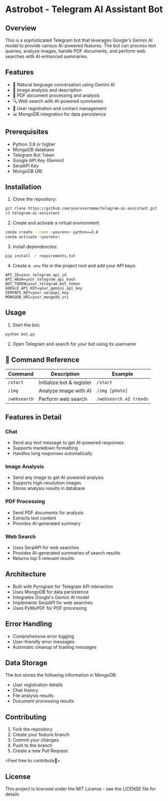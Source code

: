 # Astrobot - Telegram AI Assistant Bot

## Overview
This is a sophisticated Telegram bot that leverages Google's Gemini AI model to provide various AI-powered features. The bot can process text queries, analyze images, handle PDF documents, and perform web searches with AI-enhanced summaries.

## Features
- 🤖 Natural language conversation using Gemini AI
- 📸 Image analysis and description
- 📄 PDF document processing and analysis
- 🔍 Web search with AI-powered summaries
- 👤 User registration and contact management
- 📊 MongoDB integration for data persistence

## Prerequisites
- Python 3.8 or higher
- MongoDB database
- Telegram Bot Token
- Google API Key (Gemini)
- SerpAPI Key
- MongoDB URI

## Installation

1. Clone the repository:
```bash
git clone https://github.com/yourusername/telegram-ai-assistant.git
cd telegram-ai-assistant
```

2. Create and activate a virtual environment:
```bash
conda create --name <yourenv> python==3.8
conda activate <yourenv>
```

3. Install dependencies:
```bash
pip install -r requirements.txt
```

4. Create a `.env` file in the project root and add your API keys:
```
API_ID=your_telegram_api_id
API_HASH=your_telegram_api_hash
BOT_TOKEN=your_telegram_bot_token
GOOGLE_API_KEY=your_gemini_api_key
SERPAPI_KEY=your_serpapi_key
MONGODB_URI=your_mongodb_uri
```

## Usage

1. Start the bot:
```bash
python bot.py
```

2. Open Telegram and search for your bot using its username


## 📖 Command Reference

| Command | Description | Example |
|---------|-------------|---------|
| `/start` | Initialize bot & register | `/start` |
| `/img` | Analyze image with AI | `/img [photo]` |
| `/websearch` | Perform web search | `/websearch AI trends` |



## Features in Detail

### Chat
- Send any text message to get AI-powered responses
- Supports markdown formatting
- Handles long responses automatically

### Image Analysis
- Send any image to get AI-powered analysis
- Supports high-resolution images
- Stores analysis results in database

### PDF Processing
- Send PDF documents for analysis
- Extracts text content
- Provides AI-generated summary

### Web Search
- Uses SerpAPI for web searches
- Provides AI-generated summaries of search results
- Returns top 5 relevant results

## Architecture
- Built with Pyrogram for Telegram API interaction
- Uses MongoDB for data persistence
- Integrates Google's Gemini AI model
- Implements SerpAPI for web searches
- Uses PyMuPDF for PDF processing

## Error Handling
- Comprehensive error logging
- User-friendly error messages
- Automatic cleanup of loading messages

## Data Storage
The bot stores the following information in MongoDB:
- User registration details
- Chat history
- File analysis results
- Document processing results

## Contributing
1. Fork the repository
2. Create your feature branch
3. Commit your changes
4. Push to the branch
5. Create a new Pull Request

<Feel free to contribute🤝>

## License

This project is licensed under the MIT License - see the LICENSE file for details

